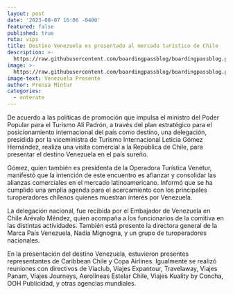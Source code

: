 ```yaml
---
layout: post
date: '2023-08-07 16:06 -0400'
featured: false
published: true
ruta: vips
title: Destino Venezuela es presentado al mercado turístico de Chile
description: >-
  https://raw.githubusercontent.com/boardingpassblog/boardingpassblog.github.io/main/assets/images/Vzla-Paisajes.jpg
image: >-
  https://raw.githubusercontent.com/boardingpassblog/boardingpassblog.github.io/main/assets/images/Vzla-Paisajes.jpg
image-text: Venezuela Presente
author: Prensa Mintur
categories:
  - enterate
---
```

De acuerdo a las políticas de promoción que impulsa el ministro del Poder Popular para el Turismo Alí Padrón, a través del plan estratégico para el posicionamiento internacional del país como destino, una delegación, presidida  por la viceministra de Turismo Internacional Leticia Gómez Hernández, realiza una visita comercial a la República de Chile, para presentar el destino Venezuela en el país sureño.  

Gómez, quien también es presidenta de la Operadora Turística Venetur, manifestó que la intención de este encuentro es afianzar y consolidar las alianzas comerciales en el mercado latinoamericano. Informó que se ha cumplido una amplia agenda para el acercamiento con los principales turoperadores chilenos quienes muestran interés por Venezuela.

La delegación nacional, fue recibida por el Embajador de Venezuela en Chile Arévalo Méndez, quien acompaña a los funcionarios de la comitiva en las distintas actividades. También está presente la directora general de la Marca País Venezuela, Nadia Mignogna, y un grupo de turoperadores nacionales.

En la presentación del destino Venezuela, estuvieron presentes representantes de Caribbean Chile y Copa Airlines. Igualmente se realizó reuniones con directivos de Viaclub, Viajes Expantour, Travelaway, Viajes Panam, Viajes Journeys, Aerolíneas Estelar Chile, Viajes Kuality by Concha, OOH Publicidad, y otras agencias mundiales.
